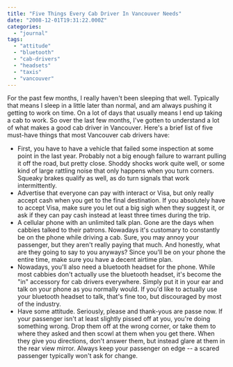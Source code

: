 ```yaml
---
title: "Five Things Every Cab Driver In Vancouver Needs"
date: "2008-12-01T19:31:22.000Z"
categories: 
  - "journal"
tags: 
  - "attitude"
  - "bluetooth"
  - "cab-drivers"
  - "headsets"
  - "taxis"
  - "vancouver"
---
```


For the past few months, I really haven't been sleeping that well. Typically that means I sleep in a little later than normal, and am always pushing it getting to work on time. On a lot of days that usually means I end up taking a cab to work. So over the last few months, I've gotten to understand a lot of what makes a good cab driver in Vancouver. Here's a brief list of five must-have things that most Vancouver cab drivers have:

- First, you have to have a vehicle that failed some inspection at some point in the last year. Probably not a big enough failure to warrant pulling it off the road, but pretty close. Shoddy shocks work quite well, or some kind of large rattling noise that only happens when you turn corners. Squeaky brakes qualify as well, as do turn signals that work intermittently.
- Advertise that everyone can pay with interact or Visa, but only really accept cash when you get to the final destination. If you absolutely have to accept Visa, make sure you let out a big sigh when they suggest it, or ask if they can pay cash instead at least three times during the trip.
- A cellular phone with an unlimited talk plan. Gone are the days when cabbies talked to their patrons. Nowadays it's customary to constantly be on the phone while driving a cab. Sure, you may annoy your passenger, but they aren't really paying that much. And honestly, what are they going to say to you anyways? Since you'll be on your phone the entire time, make sure you have a decent airtime plan.
- Nowadays, you'll also need a bluetooth headset for the phone. While most cabbies don't actually use the bluetooth headset, it's become the "in" accessory for cab drivers everywhere. Simply put it in your ear and talk on your phone as you normally would. If you'd like to actually use your bluetooth headset to talk, that's fine too, but discouraged by most of the industry.
- Have some attitude. Seriously, please and thank-yous are passe now. If your passenger isn't at least slightly pissed off at you, you're doing something wrong. Drop them off at the wrong corner, or take them to where they asked and then scowl at them when you get there. When they give you directions, don't answer them, but instead glare at them in the rear view mirror. Always keep your passenger on edge -- a scared passenger typically won't ask for change.
